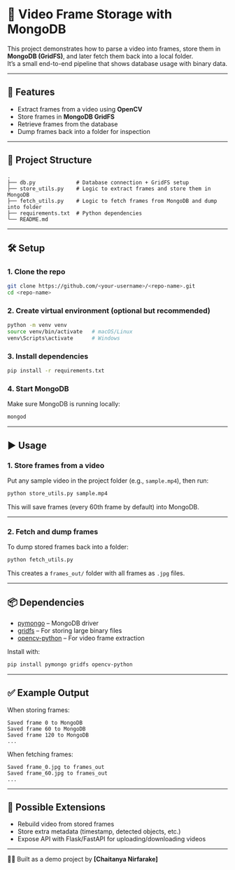 # 🎥 Video Frame Storage with MongoDB

This project demonstrates how to parse a video into frames, store them in **MongoDB (GridFS)**, and later fetch them back into a local folder.  
It’s a small end-to-end pipeline that shows database usage with binary data.

---

## 🚀 Features
- Extract frames from a video using **OpenCV**  
- Store frames in **MongoDB GridFS**  
- Retrieve frames from the database  
- Dump frames back into a folder for inspection  

---

## 📂 Project Structure
```
.
├── db.py             # Database connection + GridFS setup
├── store_utils.py    # Logic to extract frames and store them in MongoDB
├── fetch_utils.py    # Logic to fetch frames from MongoDB and dump into folder
├── requirements.txt  # Python dependencies
└── README.md
```

---

## 🛠️ Setup

### 1. Clone the repo
```bash
git clone https://github.com/<your-username>/<repo-name>.git
cd <repo-name>
```

### 2. Create virtual environment (optional but recommended)
```bash
python -m venv venv
source venv/bin/activate   # macOS/Linux
venv\Scripts\activate      # Windows
```

### 3. Install dependencies
```bash
pip install -r requirements.txt
```

### 4. Start MongoDB
Make sure MongoDB is running locally:
```bash
mongod
```

---

## ▶️ Usage

### 1. Store frames from a video
Put any sample video in the project folder (e.g., `sample.mp4`), then run:
```bash
python store_utils.py sample.mp4
```
This will save frames (every 60th frame by default) into MongoDB.

---

### 2. Fetch and dump frames
To dump stored frames back into a folder:
```bash
python fetch_utils.py
```
This creates a `frames_out/` folder with all frames as `.jpg` files.

---

## 📦 Dependencies
- [pymongo](https://pypi.org/project/pymongo/) – MongoDB driver  
- [gridfs](https://pymongo.readthedocs.io/en/stable/api/gridfs/) – For storing large binary files  
- [opencv-python](https://pypi.org/project/opencv-python/) – For video frame extraction  

Install with:
```bash
pip install pymongo gridfs opencv-python
```

---

## ✅ Example Output
When storing frames:
```
Saved frame 0 to MongoDB
Saved frame 60 to MongoDB
Saved frame 120 to MongoDB
...
```

When fetching frames:
```
Saved frame_0.jpg to frames_out
Saved frame_60.jpg to frames_out
...
```

---

## 🔮 Possible Extensions
- Rebuild video from stored frames  
- Store extra metadata (timestamp, detected objects, etc.)  
- Expose API with Flask/FastAPI for uploading/downloading videos  

---

👨‍💻 Built as a demo project by **[Chaitanya Nirfarake]**
